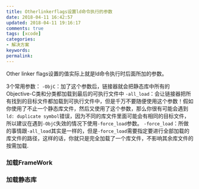 ```yaml
---
title: Otherlinkerflags设置ld命令执行的参数
date: 2018-04-11 16:42:57
updated: 2018-04-11 19:16:17
comments: true
tags: [xcode]
categories:
- 解决方案
keywords: 
permalink: 
---
```

Other linker flags设置的值实际上就是ld命令执行时后面所加的参数。


3个常用参数：
`-ObjC`：加了这个参数后，链接器就会把静态库中所有的Objective-C类和分类都加载到最后的可执行文件中
`-all_load`：会让链接器把所有找到的目标文件都加载到可执行文件中，但是千万不要随便使用这个参数！假如你使用了不止一个静态库文件，然后又使用了这个参数，那么你很有可能会遇到`ld: duplicate symbol`错误，因为不同的库文件里面可能会有相同的目标文件，所以建议在遇到`-ObjC`失效的情况下使用`-force_load`参数。
`-force_load`：所做的事情跟`-all_load`其实是一样的，但是`-force_load`需要指定要进行全部加载的库文件的路径，这样的话，你就只是完全加载了一个库文件，不影响其余库文件的按需加载.

### 加载FrameWork


### 加载静态库
